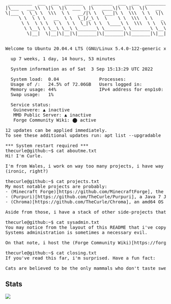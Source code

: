 <pre>
 _________  ___  ___  _______   ________  ___  ___  ________  ___       _______      
|\___   ___\\  \|\  \|\  ___ \ |\   ____\|\  \|\  \|\   __  \|\  \     |\  ___ \     
\|___ \  \_\ \  \\\  \ \   __/|\ \  \___|\ \  \\\  \ \  \|\  \ \  \    \ \   __/|    
     \ \  \ \ \   __  \ \  \_|/_\ \  \    \ \  \\\  \ \   _  _\ \  \    \ \  \_|/__  
      \ \  \ \ \  \ \  \ \  \_|\ \ \  \____\ \  \\\  \ \  \\  \\ \  \____\ \  \_|\ \ 
       \ \__\ \ \__\ \__\ \_______\ \_______\ \_______\ \__\\ _\\ \_______\ \_______\
        \|__|  \|__|\|__|\|_______|\|_______|\|_______|\|__|\|__|\|_______|\|_______|
                                                                                     
                                                                                     
Welcome to Ubuntu 20.04.4 LTS (GNU/Linux 5.4.0-122-generic x86_64) on github.com

  up 7 weeks, 1 day, 14 hours, 53 minutes

  System information as of Sat  3 Sep 15:13:29 UTC 2022

  System load:  0.04               Processes:               179
  Usage of /:   24.5% of 72.06GB   Users logged in:         0
  Memory usage: 44%                IPv4 address for enp1s0: 192.168.0.64
  Swap usage:   1%

  Service status:
   Guinevere: ▲ inactive
   MMD Public Server: ▲ inactive
   Forge Community Wiki: ⬤ active

12 updates can be applied immediately.
To see these additional updates run: apt list --upgradable

*** System restart required ***
thecurle@github:~$ cat aboutme.txt
Hi! I'm Curle.

I'm from Wales, i work on way too many projects, i have way too much not enough free time, and I hate linux.
(ironic, right?)

thecurle@github:~$ cat projects.txt
My most notable projects are probably:
- (Minecraft Forge)[https://github.com/MinecraftForge], the open-source modding API.
- (Purpuri)[https://github.com/TheCurle/Purpuri], a Java 7 JVM in C++ written from scratch
- (Chroma)[https://github.com/TheCurle/Chroma], an amd64 OS in C++ written from scratch

Aside from those, i have a stack of other side-projects that you'll find scattered across the internet.

thecurle@github:~$ cat sysadmin.txt
You may notice from the layout of this README that i've copy-pasted an ssh session.
Systems administration is sometimes a necessary evil.

On that note, i host the (Forge Community Wiki)[https://forge.gemwire.uk] and a bunch of other things, but most of them are currently down for maintenance.

thecurle@github:~$ cat closing.txt
If you've read this far, i'm surprised. Have a fun fact:

Cats are believed to be the only mammals who don't taste sweetness.
</pre>

## Stats
![](https://komarev.com/ghpvc/?username=TheCurle)

